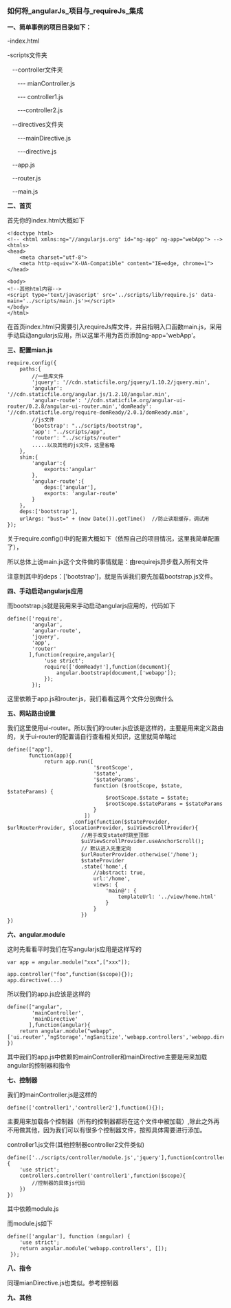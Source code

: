### 如何将_angularJs_项目与_requireJs_集成

**一、简单事例的项目目录如下：**

-index.html

-scripts文件夹

   --controller文件夹

      --- mianController.js

      --- controller1.js

      ---controller2.js

   --directives文件夹

      ---mainDirective.js

      ---directive.js

   --app.js

   --router.js

   --main.js

**二、首页**

首先你的index.html大概如下

```
<!doctype html>
<!-- <html xmlns:ng="//angularjs.org" id="ng-app" ng-app="webApp"> -->
<htmls>
<head>
    <meta charset="utf-8">
    <meta http-equiv="X-UA-Compatible" content="IE=edge, chrome=1">
</head>

<body>
<!--其他html内容-->
<script type='text/javascript' src='../scripts/lib/require.js' data-main='../scripts/main.js'></script>
</body>
</html>
```

在首页index.html只需要引入requireJs库文件，并且指明入口函数main.js，采用手动启动angularjs应用，所以这里不用为首页添加ng-app='webApp'。

**三、配置mian.js**

```
require.config({
    paths:{
        //一些库文件
        'jquery': '//cdn.staticfile.org/jquery/1.10.2/jquery.min',
        'angular': '//cdn.staticfile.org/angular.js/1.2.10/angular.min',
        'angular-route': '//cdn.staticfile.org/angular-ui-router/0.2.8/angular-ui-router.min','domReady': '//cdn.staticfile.org/require-domReady/2.0.1/domReady.min',
        //js文件
        'bootstrap': "../scripts/bootstrap",
        'app': "../scripts/app",
        'router': "../scripts/router"
        .....以及其他的js文件，这里省略
    },
    shim:{
        'angular':{
            exports:'angular'
        },
        'angular-route':{
            deps:['angular'],
            exports: 'angular-route'
        }
    },
    deps:['bootstrap'],
    urlArgs: "bust=" + (new Date()).getTime()  //防止读取缓存，调试用
});
```

关于require.config\(\)中的配置大概如下（依照自己的项目情况，这里我简单配置了），

所以总体上说main.js这个文件做的事情就是：由requirejs异步载入所有文件

注意到其中的deps：\['bootstrap'\]，就是告诉我们要先加载bootstrap.js文件。

**四、手动启动angularjs应用**

而bootstrap.js就是我用来手动启动angularjs应用的，代码如下

```
define(['require',
        'angular',
        'angular-route',
        'jquery',
        'app', 
        'router'
       ],function(require,angular){
            'use strict';
            require(['domReady!'],function(document){
                angular.bootstrap(document,['webapp']);
            });
        });
```

这里依赖于app.js和router.js，我们看看这两个文件分别做什么

**五、网站路由设置**

我们这里使用ui-router。所以我们的router.js应该是这样的，主要是用来定义路由的，关于ui-router的配置请自行查看相关知识，这里就简单略过

```
define(["app"],
       function(app){
            return app.run([
                            '$rootScope',
                            '$state',
                            '$stateParams',
                            function ($rootScope, $state, $stateParams) {
                                $rootScope.$state = $state;
                                $rootScope.$stateParams = $stateParams
                            }
                         ])
                     .config(function($stateProvider, $urlRouterProvider, $locationProvider, $uiViewScrollProvider){
                        //用于改变state时跳至顶部
                        $uiViewScrollProvider.useAnchorScroll();
                        // 默认进入先重定向
                        $urlRouterProvider.otherwise('/home');
                        $stateProvider
                        .state('home',{
                            //abstract: true,
                            url:'/home',
                            views: {
                                'main@': {
                                    templateUrl: '../view/home.html'
                                }
                            }
                        })                       
})
```

**六、angular.module**

这时先看看平时我们在写angularjs应用是这样写的

```
var app = angular.module("xxx",["xxx"]);

app.controller("foo",function($scope){});
app.directive(...)
```

所以我们的app.js应该是这样的

```
define(["angular",
        'mainController',
        'mainDirective'
       ],function(angular){
    return angular.module("webapp",['ui.router','ngStorage','ngSanitize','webapp.controllers','webapp.directive']);
})
```

其中我们的app.js中依赖的mainController和mainDirective主要是用来加载angular的控制器和指令

**七、控制器**

我们的mainController.js是这样的

```
define(['controller1','controller2'],function(){});
```

主要用来加载各个控制器（所有的控制器都将在这个文件中被加载）,除此之外再不用做其他，因为我们可以有很多个控制器文件，按照具体需要进行添加。

controller1.js文件\(其他控制器controller2文件类似\)

```
define(['../scripts/controller/module.js','jquery'],function(controllers,$){
    'use strict';
    controllers.controller('controller1',function($scope){
        //控制器的具体js代码
    })
})
```

其中依赖module.js

而module.js如下

```
define(['angular'], function (angular) {
    'use strict';
    return angular.module('webapp.controllers', []);
 });
```

**八、指令**

同理mianDirective.js也类似。参考控制器

**九、其他**























